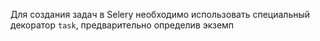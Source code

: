 Для создания задач в Selery необходимо использовать специальный декоратор `task`, предварительно определив экземп